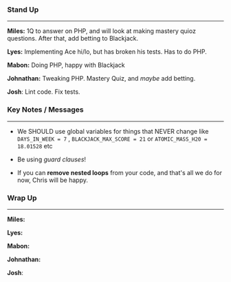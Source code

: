 ### Stand Up
___
__Miles:__ 1Q to answer on PHP, and will look at making mastery quioz questions. After that, add betting to Blackjack.

__Lyes:__ Implementing Ace hi/lo, but has broken his tests. Has to do PHP.

__Mabon:__ Doing PHP, happy with Blackjack

__Johnathan:__ Tweaking PHP. Mastery Quiz, and _maybe_ add betting.

__Josh__: Lint code. Fix tests.


### Key Notes / Messages
___
- We SHOULD use global variables for things that NEVER change like `DAYS_IN_WEEK = 7` , `BLACKJACK_MAX_SCORE = 21` or `ATOMIC_MASS_H20 = 18.01528` etc

- Be using _guard clauses_!

- If you can __remove nested loops__ from your code, and that's all we do for now, Chris will be happy. 


### Wrap Up
___
__Miles:__

__Lyes:__

__Mabon:__

__Johnathan:__

__Josh__: